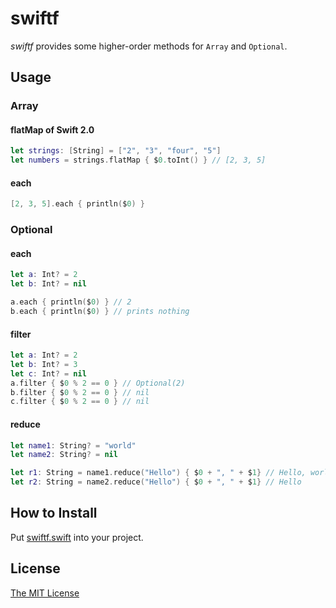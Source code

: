 swiftf
============================

_swiftf_ provides some higher-order methods for `Array` and `Optional`.

Usage
----------------------------

### Array

#### flatMap of Swift 2.0

```swift
let strings: [String] = ["2", "3", "four", "5"]
let numbers = strings.flatMap { $0.toInt() } // [2, 3, 5]
```

#### each

```swift
[2, 3, 5].each { println($0) }
```

### Optional

#### each

```swift
let a: Int? = 2
let b: Int? = nil

a.each { println($0) } // 2
b.each { println($0) } // prints nothing
```

#### filter

```swift
let a: Int? = 2
let b: Int? = 3
let c: Int? = nil
a.filter { $0 % 2 == 0 } // Optional(2)
b.filter { $0 % 2 == 0 } // nil
c.filter { $0 % 2 == 0 } // nil
```

#### reduce

```swift
let name1: String? = "world"
let name2: String? = nil

let r1: String = name1.reduce("Hello") { $0 + ", " + $1} // Hello, world
let r2: String = name2.reduce("Hello") { $0 + ", " + $1} // Hello
```

How to Install
----------------------------

Put [swiftf.swift](Project/swiftf/swiftf.swift) into your project.

License
----------------------------

[The MIT License](LICENSE)
